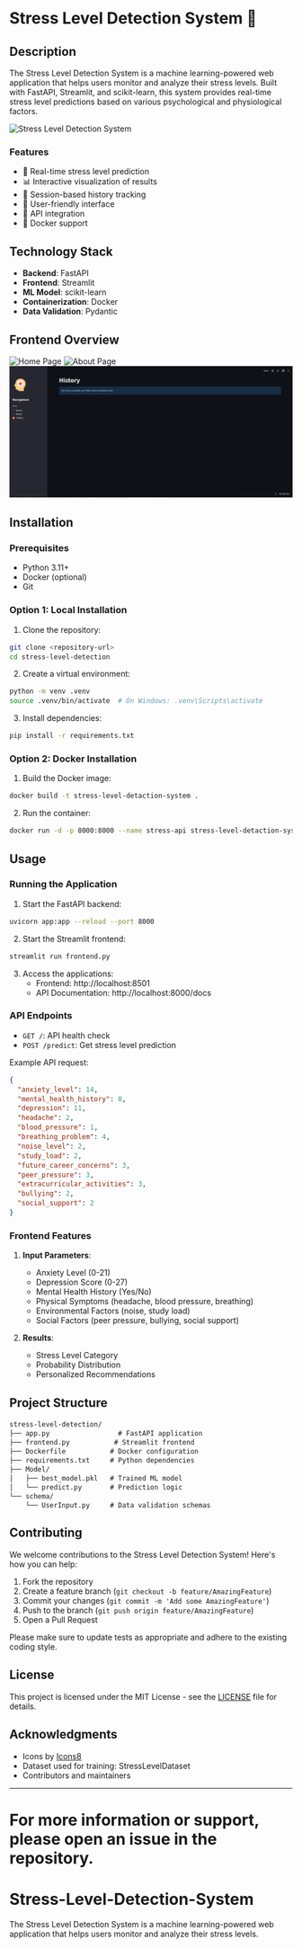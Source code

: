 
# Stress Level Detection System 🧠

## Description

The Stress Level Detection System is a machine learning-powered web application that helps users monitor and analyze their stress levels. Built with FastAPI, Streamlit, and scikit-learn, this system provides real-time stress level predictions based on various psychological and physiological factors.

![Stress Level Detection System](https://img.icons8.com/color/96/000000/mental-health.png)

### Features

- 🎯 Real-time stress level prediction
- 📊 Interactive visualization of results
- 💾 Session-based history tracking
- 🎨 User-friendly interface
- 🔄 API integration
- 🐳 Docker support

## Technology Stack

- **Backend**: FastAPI
- **Frontend**: Streamlit
- **ML Model**: scikit-learn
- **Containerization**: Docker
- **Data Validation**: Pydantic

## Frontend Overview
![Home Page](https://github.com/aminul01-g/Stress-Level-Detection-System/blob/a968e1c83bb75fa2e3fee6c1f67f3ca7d474136d/Screenshot%20from%202025-09-11%2010-47-19.png)
![About Page](https://github.com/aminul01-g/Stress-Level-Detection-System/blob/c03c676106a208febb5e404e9de611875e3bbf69/Screenshot%20from%202025-09-11%2010-47-30.png)
![History](https://github.com/aminul01-g/Stress-Level-Detection-System/blob/c03c676106a208febb5e404e9de611875e3bbf69/Screenshot%20from%202025-09-11%2010-47-42.png)


## Installation

### Prerequisites

- Python 3.11+
- Docker (optional)
- Git

### Option 1: Local Installation

1. Clone the repository:
```bash
git clone <repository-url>
cd stress-level-detection
```

2. Create a virtual environment:
```bash
python -m venv .venv
source .venv/bin/activate  # On Windows: .venv\Scripts\activate
```

3. Install dependencies:
```bash
pip install -r requirements.txt
```

### Option 2: Docker Installation

1. Build the Docker image:
```bash
docker build -t stress-level-detaction-system .
```

2. Run the container:
```bash
docker run -d -p 8000:8000 --name stress-api stress-level-detaction-system
```

## Usage

### Running the Application

1. Start the FastAPI backend:
```bash
uvicorn app:app --reload --port 8000
```

2. Start the Streamlit frontend:
```bash
streamlit run frontend.py
```

3. Access the applications:
   - Frontend: http://localhost:8501
   - API Documentation: http://localhost:8000/docs

### API Endpoints

- `GET /`: API health check
- `POST /predict`: Get stress level prediction

Example API request:
```json
{
  "anxiety_level": 14,
  "mental_health_history": 0,
  "depression": 11,
  "headache": 2,
  "blood_pressure": 1,
  "breathing_problem": 4,
  "noise_level": 2,
  "study_load": 2,
  "future_career_concerns": 3,
  "peer_pressure": 3,
  "extracurricular_activities": 3,
  "bullying": 2,
  "social_support": 2
}
```

### Frontend Features

1. **Input Parameters**:
   - Anxiety Level (0-21)
   - Depression Score (0-27)
   - Mental Health History (Yes/No)
   - Physical Symptoms (headache, blood pressure, breathing)
   - Environmental Factors (noise, study load)
   - Social Factors (peer pressure, bullying, social support)

2. **Results**:
   - Stress Level Category
   - Probability Distribution
   - Personalized Recommendations

## Project Structure

```
stress-level-detection/
├── app.py                 # FastAPI application
├── frontend.py           # Streamlit frontend
├── Dockerfile           # Docker configuration
├── requirements.txt     # Python dependencies
├── Model/
│   ├── best_model.pkl   # Trained ML model
│   └── predict.py       # Prediction logic
└── schema/
    └── UserInput.py     # Data validation schemas
```

## Contributing

We welcome contributions to the Stress Level Detection System! Here's how you can help:

1. Fork the repository
2. Create a feature branch (`git checkout -b feature/AmazingFeature`)
3. Commit your changes (`git commit -m 'Add some AmazingFeature'`)
4. Push to the branch (`git push origin feature/AmazingFeature`)
5. Open a Pull Request

Please make sure to update tests as appropriate and adhere to the existing coding style.

## License

This project is licensed under the MIT License - see the [LICENSE](LICENSE) file for details.

## Acknowledgments

- Icons by [Icons8](https://icons8.com)
- Dataset used for training: StressLevelDataset
- Contributors and maintainers

---

For more information or support, please open an issue in the repository.
=======
# Stress-Level-Detection-System
The Stress Level Detection System is a machine learning-powered web application that helps users monitor and analyze their stress levels.

